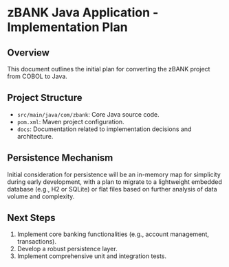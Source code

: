 # zBANK Java Application - Implementation Plan

## Overview
This document outlines the initial plan for converting the zBANK project from COBOL to Java.

## Project Structure
- `src/main/java/com/zbank`: Core Java source code.
- `pom.xml`: Maven project configuration.
- `docs`: Documentation related to implementation decisions and architecture.

## Persistence Mechanism
Initial consideration for persistence will be an in-memory map for simplicity during early development, with a plan to migrate to a lightweight embedded database (e.g., H2 or SQLite) or flat files based on further analysis of data volume and complexity.

## Next Steps
1. Implement core banking functionalities (e.g., account management, transactions).
2. Develop a robust persistence layer.
3. Implement comprehensive unit and integration tests.
